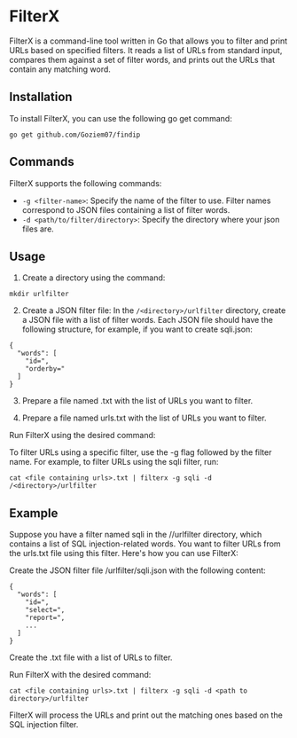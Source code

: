 # FilterX

FilterX is a command-line tool written in Go that allows you to filter and print URLs based on specified filters. It reads a list of URLs from standard input, compares them against a set of filter words, and prints out the URLs that contain any matching word.

## Installation

To install FilterX, you can use the following go get command:

`go get github.com/Goziem07/findip`

## Commands

FilterX supports the following commands:

- `-g <filter-name>`: Specify the name of the filter to use. Filter names correspond to JSON files containing a list of filter words.
- `-d <path/to/filter/directory>`: Specify the directory where your json files are.

## Usage

1. Create a directory using the command:

`mkdir urlfilter`

2. Create a JSON filter file: In the `/<directory>/urlfilter` directory, create a JSON file with a list of filter words. Each JSON file should have the following structure, for example, if you want to create sqli.json:

```
{
  "words": [
    "id=",
    "orderby="
  ]
}
```

3. Prepare a file named <file containing urls>.txt with the list of URLs you want to filter.
  
4. Prepare a file named urls.txt with the list of URLs you want to filter.
  
Run FilterX using the desired command:

To filter URLs using a specific filter, use the -g flag followed by the filter name. For example, to filter URLs using the sqli filter, run:

`cat <file containing urls>.txt | filterx -g sqli -d /<directory>/urlfilter`
  
## Example

Suppose you have a filter named sqli in the /<directory>/urlfilter directory, which contains a list of SQL injection-related words. You want to filter URLs from the urls.txt file using this filter. Here's how you can use FilterX:

Create the JSON filter file <path to directory>/urlfilter/sqli.json with the following content:

```
{
  "words": [
    "id=",
    "select=",
    "report=",
    ...
  ]
}
```
Create the <file containing urls>.txt file with a list of URLs to filter.

Run FilterX with the desired command:

`cat <file containing urls>.txt | filterx -g sqli -d <path to directory>/urlfilter`

FilterX will process the URLs and print out the matching ones based on the SQL injection filter.
